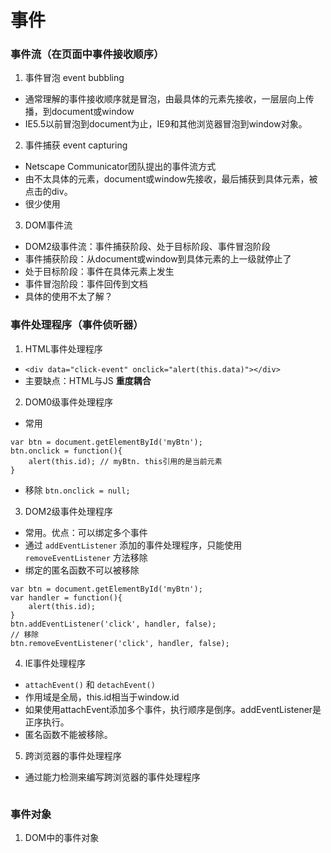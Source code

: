 # 事件

### 事件流（在页面中事件接收顺序）
1. 事件冒泡 event bubbling
  * 通常理解的事件接收顺序就是冒泡，由最具体的元素先接收，一层层向上传播，到document或window
  * IE5.5以前冒泡到document为止，IE9和其他浏览器冒泡到window对象。
2. 事件捕获 event capturing
  * Netscape Communicator团队提出的事件流方式
  * 由不太具体的元素，document或window先接收，最后捕获到具体元素，被点击的div。
  * 很少使用
3. DOM事件流
  * DOM2级事件流：事件捕获阶段、处于目标阶段、事件冒泡阶段
  * 事件捕获阶段：从document或window到具体元素的上一级就停止了
  * 处于目标阶段：事件在具体元素上发生
  * 事件冒泡阶段：事件回传到文档
  * 具体的使用不太了解？

### 事件处理程序（事件侦听器）
1. HTML事件处理程序
  * `<div data="click-event" onclick="alert(this.data)"></div>`
  * 主要缺点：HTML与JS **重度耦合**
2. DOM0级事件处理程序
  * 常用
  ```
  var btn = document.getElementById('myBtn');
  btn.onclick = function(){
      alert(this.id); // myBtn. this引用的是当前元素
  }
  ```
  * 移除 `btn.onclick = null;`
3. DOM2级事件处理程序
  * 常用。优点：可以绑定多个事件
  * 通过 `addEventListener` 添加的事件处理程序，只能使用 `removeEventListener` 方法移除
  * 绑定的匿名函数不可以被移除
  ```
  var btn = document.getElementById('myBtn');
  var handler = function(){
      alert(this.id);
  }
  btn.addEventListener('click', handler, false);
  // 移除
  btn.removeEventListener('click', handler, false);
  ```
4. IE事件处理程序
  * `attachEvent()` 和 `detachEvent()`
  * 作用域是全局，this.id相当于window.id
  * 如果使用attachEvent添加多个事件，执行顺序是倒序。addEventListener是正序执行。
  * 匿名函数不能被移除。
5. 跨浏览器的事件处理程序
  * 通过能力检测来编写跨浏览器的事件处理程序
  ```

  ```

### 事件对象
1. DOM中的事件对象
